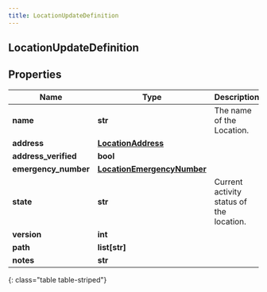 ```yaml
---
title: LocationUpdateDefinition
---
```

## LocationUpdateDefinition

## Properties

|Name | Type | Description | Notes|
|------------ | ------------- | ------------- | -------------|
| **name** | **str** | The name of the Location. | [optional] |
| **address** | [**LocationAddress**](LocationAddress.html) |  | [optional] |
| **address_verified** | **bool** |  | [optional] |
| **emergency_number** | [**LocationEmergencyNumber**](LocationEmergencyNumber.html) |  | [optional] |
| **state** | **str** | Current activity status of the location. | [optional] |
| **version** | **int** |  | [optional] |
| **path** | **list[str]** |  | [optional] |
| **notes** | **str** |  | [optional] |
{: class="table table-striped"}


